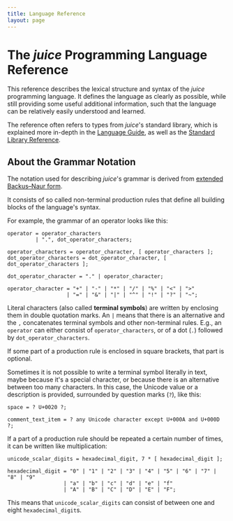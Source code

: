 ```yaml
---
title: Language Reference
layout: page
---
```


# The *juice* Programming Language Reference

This reference describes the lexical structure and syntax of the *juice* programming language. It defines the language as clearly as possible, while still providing some useful additional information, such that the language can be relatively easily understood and learned.

The reference often refers to types from *juice*'s standard library, which is explained more in-depth in the [Language Guide](../language-guide), as well as the [Standard Library Reference](../stdlib-reference).

## About the Grammar Notation

The notation used for describing *juice*'s grammar is derived from [extended Backus–Naur form](https://en.wikipedia.org/wiki/Extended_Backus–Naur_form).

It consists of so called non-terminal production rules that define all building blocks of the language's syntax.

For example, the grammar of an operator looks like this:

```ebnf
operator = operator_characters
         | ".", dot_operator_characters;

operator_characters = operator_character, [ operator_characters ];
dot_operator_characters = dot_operator_character, [ dot_operator_characters ];

dot_operator_character = "." | operator_character;

operator_character = "+" | "-" | "*" | "/" | "%" | "<" | ">"
                   | "=" | "&" | "|" | "^" | "!" | "?" | "~";
```

Literal characters (also called **terminal symbols**) are written by enclosing them in double quotation marks. An `|` means that there is an alternative and the `,` concatenates terminal symbols and other non-terminal rules. E.g., an `operator` can either consist of `operator_characters`, or of a dot (`.`) followed by `dot_operator_characters`.

If some part of a production rule is enclosed in square brackets, that part is optional.

Sometimes it is not possible to write a terminal symbol literally in text, maybe because it's a special character, or because there is an alternative between too many characters. In this case, the Unicode value or a description is provided, surrounded by question marks (`?`), like this:

```ebnf
space = ? U+0020 ?;

comment_text_item = ? any Unicode character except U+000A and U+000D ?;
```

If a part of a production rule should be repeated a certain number of times, it can be written like multiplication:

```ebnf
unicode_scalar_digits = hexadecimal_digit, 7 * [ hexadecimal_digit ];

hexadecimal_digit = "0" | "1" | "2" | "3" | "4" | "5" | "6" | "7" | "8" | "9"
                  | "a" | "b" | "c" | "d" | "e" | "f"
                  | "A" | "B" | "C" | "D" | "E" | "F";
```

This means that `unicode_scalar_digits` can consist of between one and eight `hexadecimal_digit`s.
